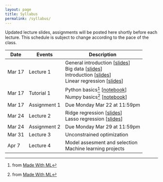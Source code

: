 ```yaml
---
layout: page
title: Syllabus
permalink: /syllabus/
---
```


Updated lecture slides, assignments will be posted here shortly before each lecture. This schedule is subject to change according to the pace of the class.

| Date        | Events      | Description |
| ----------- | ----------- | ----------- |
| Mar 17 | Lecture 1       |  General introduction [[slides][Introduction_au_machine_learning]] <br/> Big data [[slides][BIG_Data]] <br/>Introduction [[slides][Introduction]] <br/> Linear regression [[slides][Linear_regression]] |
| Mar 17 | Tutorial 1      |  Python basics[^1]  [[notebook][02_Python]]  <br/> Numpy basics[^1]  [[notebook][03_NumPy]]|
| Mar 17 | Assignment 1     |  Due Monday Mar 22 at 11:59pm|
| Mar 24 | Lecture 2       |  Ridge regression [[slides][Ridge_regression]] <br/> Lasso regression [[slides][Lasso_regression]]|
| Mar 24 | Assignment 2      |  Due Monday Mar 29 at 11:59pm|
| Mar 31 | Lecture 3       |  Unconstrained optimization <br/>| 
| Apr 7 | Lecture 4       |  Model assesment and selection <br/> Machine learning projects| 


[Introduction_au_machine_learning]: https://ncarraz.github.io/ml-course/assets/Introduction_au_machine_learning.pptx
[BIG_Data]: https://ncarraz.github.io/ml-course/assets/BIG_Data.pptx
[Introduction]: https://ncarraz.github.io/ml-course/assets/Introduction.pdf
[Linear_regression]: https://ncarraz.github.io/ml-course/assets/Linear_regression.pdf
[02_Python]: https://colab.research.google.com/github/GokuMohandas/madewithml/blob/main/notebooks/02_Python.ipynb
[03_NumPy]: https://colab.research.google.com/github/GokuMohandas/madewithml/blob/main/notebooks/03_NumPy.ipynb
[Ridge_regression]: https://ncarraz.github.io/ml-course/assets/Ridge_regression.pdf
[Lasso_regression]: https://ncarraz.github.io/ml-course/assets/Lasso_regression.pdf
[^1]: from [Made With ML](https://madewithml.com)



